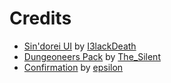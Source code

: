 # Credits

- [Sin'dorei UI](https://www.hiveworkshop.com/threads/sindorei-ui-by-i3lackdeath.245052) by [I3lackDeath](https://www.hiveworkshop.com/members/i3lackdeath.169700)
- [Dungeoneers Pack](https://www.hiveworkshop.com/threads/dungeoneers-pack.273973) by [The_Silent](https://www.hiveworkshop.com/members/the_silent.143026)
- [Confirmation](https://www.hiveworkshop.com/threads/confirmation_byepsilon.206715) by [epsilon](https://www.hiveworkshop.com/members/epsilon.151221)